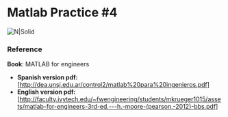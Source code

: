 
# Matlab Practice #4

![N|Solid](https://4.bp.blogspot.com/-oTPnC0tg8E4/VO47qj8Md6I/AAAAAAAAC48/Gs0A_FVoEfY/s1600/matlablogo.jpg)


### Reference
**Book**: MATLAB for engineers

 - **Spanish version pdf:** [http://dea.unsj.edu.ar/control2/matlab%20para%20ingenieros.pdf]
 - **English version pdf:** [http://faculty.ivytech.edu/~fwengineering/students/mkrueger1015/assets/matlab-for-engineers-3rd-ed.---h.-moore-(pearson,-2012)-bbs.pdf]

